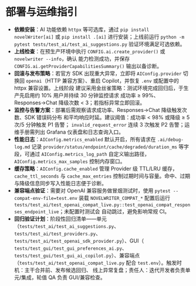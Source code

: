 # 部署与运维指引

- **依赖安装**：AI 功能依赖 `httpx` 等可选库，通过 `pip install novelWriter[ai]` 或
  `pip install .[ai]` 进行安装；上线前运行
  `python -m pytest tests/test_ai/test_ai_suggestions.py` 验证环境满足可选依赖。
- **上线检查**：在预生产环境中执行 `CONFIG.ai.create_provider()` 或 `novelwriter --info`，确认
  能力检测成功，并保存 `CONFIG.ai.getProviderCapabilitiesSummary()` 输出以备诊断。
- **回滚与发布策略**：若官方 SDK 出现重大异常，立即将 `AIConfig.provider` 切换回
  `openai`（HTTP 兼容方案）、重启 Copilot，并恢复 `.env` 或配置中的 httpx 兼容设置。上线阶段
  建议采用金丝雀策略：测试环境完成回归后，于生产先启用约 10% 用户并持续 30 分钟监控请求
  成功率 ≥ 99%、Responses→Chat 降级次数 < 3；若指标异常立即回滚。
- **监控与告警方案**：部署后需观察请求成功率、Responses→Chat 降级触发次数、SDK 错误码分布
  和平均响应时延。建议阈值：成功率 < 98% 或降级 ≥ 5 次/5 分钟触发 P1 告警；
  `invalid_request_error` 连续 3 次触发 P2 告警；运维手册需列出 Grafana 仪表盘和日志查询入口。
- **性能日志**：`AIConfig.metrics_enabled` 默认开启，所有请求在 `.ai/debug-log.md` 记录
  `provider/status/endpoint/cache/degraded/duration_ms` 等字段，可通过
  `AIConfig.metrics_log_path` 自定义输出路径，`AIConfig.metrics_max_samples` 控制内存窗口。
- **缓存策略**：`AIConfig.cache_enabled` 管理 Provider 级 TTL/LRU 缓存，`cache_ttl_seconds` 与
  `cache_max_entries` 控制过期时间与容量。命中、过期与降级信息同步写入性能日志便于诊断。
- **兼容端点验证**：需要对 OpenAI 兼容服务做冒烟测试时，使用
  `pytest --compat-env-file=test.env` 装载 `NOVELWRITER_COMPAT_*` 配置后运行
  `tests/test_ai/test_openai_compat_live.py::test_openai_compat_responses_endpoint_live`；未配置时测试会
  自动跳过，避免影响常规 CI。
- **回归验证计划**：阶段性回归清单——单元（`tests/test_ai/test_ai_suggestions.py`、
  `tests/test_ai/test_providers.py`、`tests/test_ai/test_openai_sdk_provider.py`）、GUI（
  `tests/test_gui/test_gui_preferences_ai.py`、`tests/test_gui/test_gui_ai_copilot.py`）、兼容端点
  （`tests/test_ai/test_openai_compat_live.py` 配合 `test.env`）。触发时机：主干合并前、发布候选回归、
  线上异常复盘；责任人：迭代开发者负责单元/集成，轮值 QA 负责 GUI/兼容检查。
